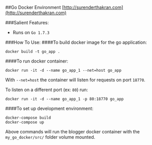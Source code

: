 ##Go Docker Environment
[http://surenderthakran.com](http://surenderthakran.com)

###Salient Features:
- Runs on `Go 1.7.3`

###How To Use:
####To build docker image for the go application:
```
docker build -t go_app .
```

####To run docker container:
```
docker run -it -d --name go_app_1 --net=host go_app
```
With `--net=host` the container will listen for requests on port `18770`.

To listen on a different port (ex: `80`) run:
```
docker run -it -d --name go_app_1 -p 80:18770 go_app
```

####To set up development environment:
```
docker-compose build
docker-compose up
```
Above commands will run the blogger docker container with the `my_go_docker/src/` folder volume mounted.
